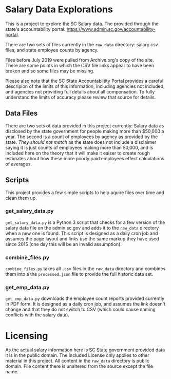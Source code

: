 # Salary Data Explorations

This is a project to explore the SC Salary data. The provided through the state's accountability portal: https://www.admin.sc.gov/accountability-portal.

There are two sets of files currently in the `raw_data` directory: salary csv files, and state employee counts by agency.

Files before July 2019 were pulled from Archive.org's copy of the site. There are some points in which the CSV file links appear to have been broken and so some files may be missing.

Please also note that the SC State Accountablitity Portal provides a careful descripion of the limits of this information, including agencies not included, and agencies not providing full details about all compensation. To fully understand the limits of accuracy please review that source for details.

## Data Files

There are two sets of data provided in this project currently: Salary data as disclosed by the state government for people making more than $50,000 a year.  The second is a count of employees by agency as provided by the state. _They should not match_ as the state does not include a disclaimer saying it is just counts of employees making more than 50,000, and is included here on the theory that it will make it eaiser to create rough estimates about how these more poorly paid employees effect calculations of averages.

## Scripts

This project provides a few simple scripts to help aquire files over time and clean them up.

### get_salary_data.py

`get_salary_data.py` is a Python 3 script that checks for a few version of the salary data file on the admin.sc.gov and adds it to the `raw_data` directory when a new one is found. This script is designed as a daily cron job and assumes the page layout and links use the same markup they have used since 2015 (one day this will be an invalid assumption).

### combine_files.py

`combine_files.py` takes all `.csv` files in the `raw_data` directory and combines them into a the `processed.json` file to provide the full historic data set.

### get_emp_data.py

`get_emp_data.py` downloads the employee count reports provided currently in PDF form. It is designed as a daily cron job, and assumes the link doesn't change and that they do not switch to CSV (which could cause naming conflicts with the salary data).

# Licensing

As the actual salary information here is SC State government provided data it is in the public domain. The included License only applies to other material in this project. All content in the `raw_data` directory is public domain. File content there is unaltered from the source except the file name.
